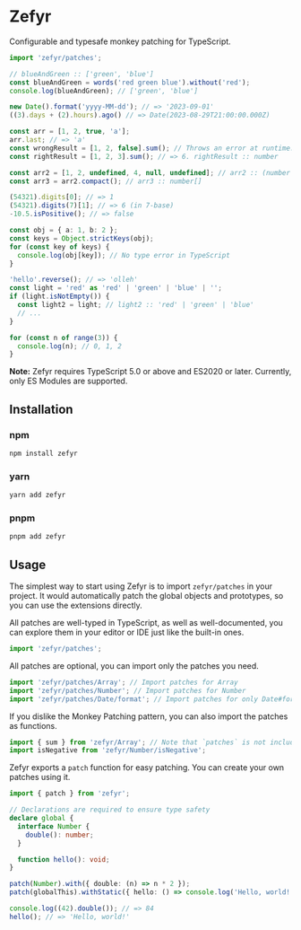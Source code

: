 # Zefyr

Configurable and typesafe monkey patching for TypeScript.

```typescript
import 'zefyr/patches';

// blueAndGreen :: ['green', 'blue']
const blueAndGreen = words('red green blue').without('red');
console.log(blueAndGreen); // ['green', 'blue']

new Date().format('yyyy-MM-dd'); // => '2023-09-01'
((3).days + (2).hours).ago() // => Date(2023-08-29T21:00:00.000Z)

const arr = [1, 2, true, 'a'];
arr.last; // => 'a'
const wrongResult = [1, 2, false].sum(); // Throws an error at runtime. wrongResult :: never
const rightResult = [1, 2, 3].sum(); // => 6. rightResult :: number

const arr2 = [1, 2, undefined, 4, null, undefined]; // arr2 :: (number | null | undefined)[]
const arr3 = arr2.compact(); // arr3 :: number[]

(54321).digits[0]; // => 1
(54321).digits(7)[1]; // => 6 (in 7-base)
-10.5.isPositive(); // => false

const obj = { a: 1, b: 2 };
const keys = Object.strictKeys(obj);
for (const key of keys) {
  console.log(obj[key]); // No type error in TypeScript
}

'hello'.reverse(); // => 'olleh'
const light = 'red' as 'red' | 'green' | 'blue' | '';
if (light.isNotEmpty()) {
  const light2 = light; // light2 :: 'red' | 'green' | 'blue'
  // ...
}

for (const n of range(3)) {
  console.log(n); // 0, 1, 2
}
```

**Note:** Zefyr requires TypeScript 5.0 or above and ES2020 or later. Currently, only ES Modules are supported.

## Installation

### npm

```bash
npm install zefyr
```

### yarn

```bash
yarn add zefyr
```

### pnpm

```bash
pnpm add zefyr
```

## Usage

The simplest way to start using Zefyr is to import `zefyr/patches` in your project. It would automatically patch the global objects and prototypes, so you can use the extensions directly.

All patches are well-typed in TypeScript, as well as well-documented, you can explore them in your editor or IDE just like the built-in ones.

```typescript
import 'zefyr/patches';
```

All patches are optional, you can import only the patches you need.

```typescript
import 'zefyr/patches/Array'; // Import patches for Array
import 'zefyr/patches/Number'; // Import patches for Number
import 'zefyr/patches/Date/format'; // Import patches for only Date#format
```

If you dislike the Monkey Patching pattern, you can also import the patches as functions.

```typescript
import { sum } from 'zefyr/Array'; // Note that `patches` is not included in the path
import isNegative from 'zefyr/Number/isNegative';
```

Zefyr exports a `patch` function for easy patching. You can create your own patches using it.

```typescript
import { patch } from 'zefyr';

// Declarations are required to ensure type safety
declare global {
  interface Number {
    double(): number;
  }

  function hello(): void;
}

patch(Number).with({ double: (n) => n * 2 });
patch(globalThis).withStatic({ hello: () => console.log('Hello, world!') });

console.log((42).double()); // => 84
hello(); // => 'Hello, world!'
```
